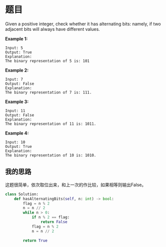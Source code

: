 # 题目

Given a positive integer, check whether it has alternating bits: namely, if two adjacent bits will always have different values.

**Example 1:**

```
Input: 5
Output: True
Explanation:
The binary representation of 5 is: 101
```



**Example 2:**

```
Input: 7
Output: False
Explanation:
The binary representation of 7 is: 111.
```



**Example 3:**

```
Input: 11
Output: False
Explanation:
The binary representation of 11 is: 1011.
```



**Example 4:**

```
Input: 10
Output: True
Explanation:
The binary representation of 10 is: 1010.
```

## 我的思路

这题很简单，依次取位出来，和上一次的作比较，如果相等则输出False。

```python
class Solution:
    def hasAlternatingBits(self, n: int) -> bool:
        flag = n % 2
        n = n // 2
        while n > 0:
            if n % 2 == flag:
                return False
            flag = n % 2
            n = n // 2
            
        return True
```

